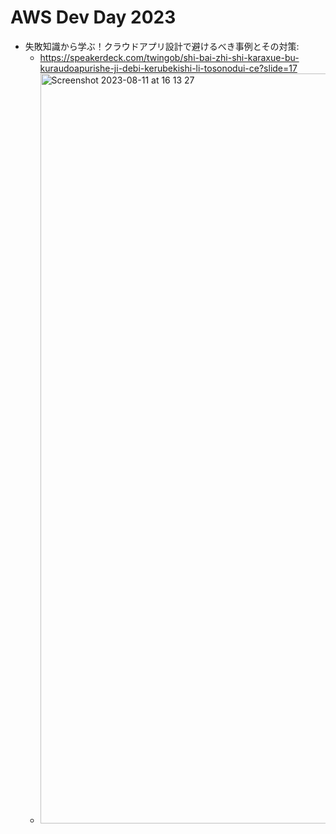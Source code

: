 # AWS Dev Day 2023

- 失敗知識から学ぶ！クラウドアプリ設計で避けるべき事例とその対策:
  - https://speakerdeck.com/twingob/shi-bai-zhi-shi-karaxue-bu-kuraudoapurishe-ji-debi-kerubekishi-li-tosonodui-ce?slide=17
  - <img width="1200" alt="Screenshot 2023-08-11 at 16 13 27" src="https://github.com/yoshikikasama/network-and-server/assets/61643054/a3bdd1cc-fc65-4a82-9a14-c9afb5ab69b6">

